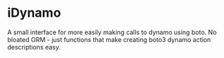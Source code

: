 
# iDynamo
A small interface for more easily making calls to dynamo using boto. No bloated ORM - just functions that make creating boto3 dynamo action descriptions easy.

